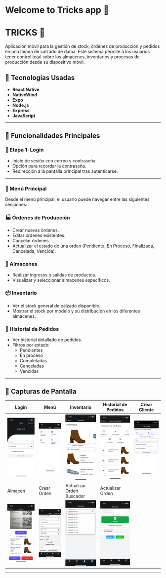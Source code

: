 # Welcome to Tricks app 👋

# TRICKS 👠

Aplicación móvil para la gestión de stock, órdenes de producción y pedidos en una tienda de calzado de dama. Este sistema permite a los usuarios tener control total sobre los almacenes, inventarios y procesos de producción desde su dispositivo móvil.

## 🚀 Tecnologías Usadas

- **React Native**
- **NativeWind**
- **Expo**
- **Node.js**
- **Express**
- **JavaScript**

---

## 🧾 Funcionalidades Principales

### 🔐 Etapa 1: Login
- Inicio de sesión con correo y contraseña.
- Opción para recordar la contraseña.
- Redirección a la pantalla principal tras autenticarse.

---

### 🧭 Menú Principal
Desde el menú principal, el usuario puede navegar entre las siguientes secciones:

### 🏭 Órdenes de Producción
- Crear nuevas órdenes.
- Editar órdenes existentes.
- Cancelar órdenes.
- Actualizar el estado de una orden (Pendiente, En Proceso, Finalizada, Cancelada, Vencida).

### 🏬 Almacenes
- Realizar ingresos o salidas de productos.
- Visualizar y seleccionar almacenes específicos.

### 📦 Inventario
- Ver el stock general de calzado disponible.
- Mostrar el stock por modelo y su distribución en los diferentes almacenes.

### 📜 Historial de Pedidos
- Ver historial detallado de pedidos.
- Filtros por estado:
  - Pendientes
  - En proceso
  - Completadas
  - Canceladas
  - Vencidas

---

## 📱 Capturas de Pantalla

| Login                          | Menú                             | Inventario                      | Historial de Pedidos             | Crear Cliente             |
|-------------------------------|----------------------------------|----------------------------------|----------------------------------|----------------------------------|
| ![Login](./assets/readme/login.jpeg) | ![Menú](./assets/readme/menu.jpeg)  | ![Inventario](./assets/readme/Inventario.jpeg) | ![Historial](./assets/readme/historial.jpeg) | ![Cliente](./assets/readme/crearCliente.jpeg) |
| Almacen                          | Crear Orden                             | Actualizar Orden Buscador                      | Actualizar Orden             |
| ![Almacen](./assets/readme/almacen.jpeg) | ![CrearOrden](./assets/readme/opCrear.jpeg)  | ![Actualizar1](./assets/readme/opActualizar.jpeg) | ![Actualizar2](./assets/readme/opActualizar2.jpeg) |

---


